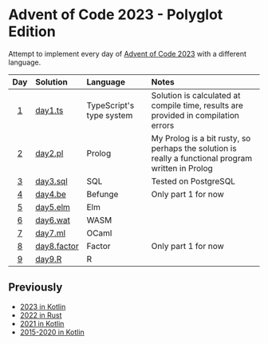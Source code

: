 # Advent of Code 2023 - Polyglot Edition

Attempt to implement every day of [Advent of Code 2023](http://adventofcode.com/2023/) with a different language.

|                   Day                    | Solution                            | Language                 | Notes                                                                                              |
|:----------------------------------------:|:------------------------------------|:-------------------------|:---------------------------------------------------------------------------------------------------|
| [1](https://adventofcode.com/2023/day/1) | [day1.ts](src/day1/day1.ts)         | TypeScript's type system | Solution is calculated at compile time, results are provided in compilation errors                 |
| [2](https://adventofcode.com/2023/day/2) | [day2.pl](src/day2/day2.pl)         | Prolog                   | My Prolog is a bit rusty, so perhaps the solution is really a functional program written in Prolog |
| [3](https://adventofcode.com/2023/day/3) | [day3.sql](src/day3/day3.sql)       | SQL                      | Tested on PostgreSQL                                                                               |
| [4](https://adventofcode.com/2023/day/4) | [day4.be](src/day4/day4.be)         | Befunge                  | Only part 1 for now                                                                                |
| [5](https://adventofcode.com/2023/day/5) | [day5.elm](src/day5/day5.elm)       | Elm                      |                                                                                                    |
| [6](https://adventofcode.com/2023/day/6) | [day6.wat](src/day6/day6.wat)       | WASM                     |                                                                                                    |
| [7](https://adventofcode.com/2023/day/7) | [day7.ml](src/day7/day7.ml)         | OCaml                    |                                                                                                    |
| [8](https://adventofcode.com/2023/day/8) | [day8.factor](src/day8/day8.factor) | Factor                   | Only part 1 for now                                                                                |
| [9](https://adventofcode.com/2023/day/9) | [day9.R](src/day9/day9.R)           | R                        |                                                                                                    |

## Previously

* [2023 in Kotlin](https://github.com/komu/advent-of-code-2023-kotlin)
* [2022 in Rust](https://github.com/komu/advent-of-code-2022)
* [2021 in Kotlin](https://github.com/komu/advent-of-code-2021)
* [2015-2020 in Kotlin](https://github.com/komu/advent-of-code)
